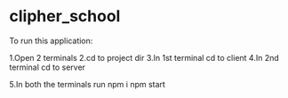 # clipher_school
To run this application:

1.Open 2 terminals
2.cd to project dir
3.In 1st terminal cd to client
4.In 2nd terminal cd to server

5.In both the terminals run
  npm i
  npm start
